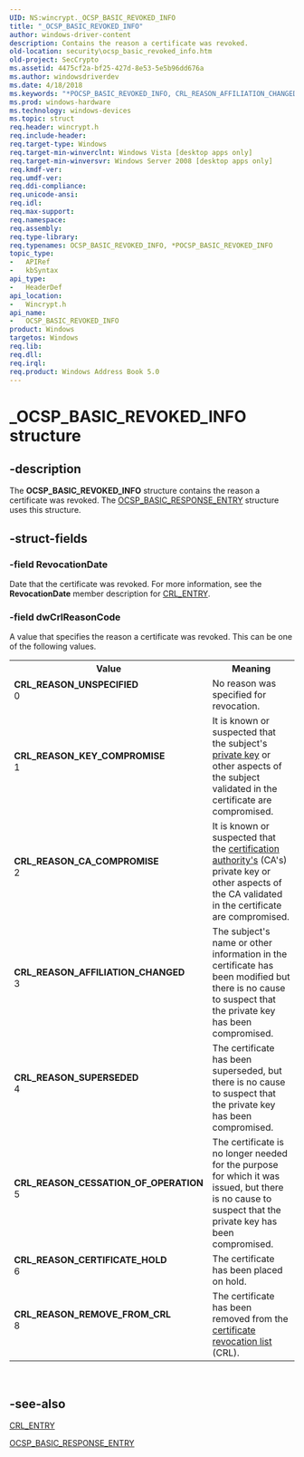 ```yaml
---
UID: NS:wincrypt._OCSP_BASIC_REVOKED_INFO
title: "_OCSP_BASIC_REVOKED_INFO"
author: windows-driver-content
description: Contains the reason a certificate was revoked.
old-location: security\ocsp_basic_revoked_info.htm
old-project: SecCrypto
ms.assetid: 4475cf2a-bf25-427d-8e53-5e5b96dd676a
ms.author: windowsdriverdev
ms.date: 4/18/2018
ms.keywords: "*POCSP_BASIC_REVOKED_INFO, CRL_REASON_AFFILIATION_CHANGED, CRL_REASON_CA_COMPROMISE, CRL_REASON_CERTIFICATE_HOLD, CRL_REASON_CESSATION_OF_OPERATION, CRL_REASON_KEY_COMPROMISE, CRL_REASON_REMOVE_FROM_CRL, CRL_REASON_SUPERSEDED, CRL_REASON_UNSPECIFIED, OCSP_BASIC_REVOKED_INFO, OCSP_BASIC_REVOKED_INFO structure [Security], POCSP_BASIC_REVOKED_INFO, POCSP_BASIC_REVOKED_INFO structure pointer [Security], _OCSP_BASIC_REVOKED_INFO, security.ocsp_basic_revoked_info, wincrypt/OCSP_BASIC_REVOKED_INFO, wincrypt/POCSP_BASIC_REVOKED_INFO"
ms.prod: windows-hardware
ms.technology: windows-devices
ms.topic: struct
req.header: wincrypt.h
req.include-header: 
req.target-type: Windows
req.target-min-winverclnt: Windows Vista [desktop apps only]
req.target-min-winversvr: Windows Server 2008 [desktop apps only]
req.kmdf-ver: 
req.umdf-ver: 
req.ddi-compliance: 
req.unicode-ansi: 
req.idl: 
req.max-support: 
req.namespace: 
req.assembly: 
req.type-library: 
req.typenames: OCSP_BASIC_REVOKED_INFO, *POCSP_BASIC_REVOKED_INFO
topic_type:
-	APIRef
-	kbSyntax
api_type:
-	HeaderDef
api_location:
-	Wincrypt.h
api_name:
-	OCSP_BASIC_REVOKED_INFO
product: Windows
targetos: Windows
req.lib: 
req.dll: 
req.irql: 
req.product: Windows Address Book 5.0
---
```


# _OCSP_BASIC_REVOKED_INFO structure


## -description


The <b>OCSP_BASIC_REVOKED_INFO</b> structure contains the reason a certificate was revoked. The <a href="https://msdn.microsoft.com/c22f25fd-bbee-45de-9ca0-064b159abb7c">OCSP_BASIC_RESPONSE_ENTRY</a> structure uses this structure.


## -struct-fields




### -field RevocationDate

Date that the certificate was revoked. For more information, see the <b>RevocationDate</b> member description for <a href="https://msdn.microsoft.com/30e7952a-a408-404f-9058-8197539387f6">CRL_ENTRY</a>.


### -field dwCrlReasonCode

A value that specifies the reason a certificate was revoked. This can be one of the following values.

<table>
<tr>
<th>Value</th>
<th>Meaning</th>
</tr>
<tr>
<td width="40%"><a id="CRL_REASON_UNSPECIFIED"></a><a id="crl_reason_unspecified"></a><dl>
<dt><b>CRL_REASON_UNSPECIFIED</b></dt>
<dt>0</dt>
</dl>
</td>
<td width="60%">
No reason was specified for revocation.

</td>
</tr>
<tr>
<td width="40%"><a id="CRL_REASON_KEY_COMPROMISE"></a><a id="crl_reason_key_compromise"></a><dl>
<dt><b>CRL_REASON_KEY_COMPROMISE</b></dt>
<dt>1</dt>
</dl>
</td>
<td width="60%">
It is known or suspected that the subject's <a href="https://msdn.microsoft.com/2fe6cfd3-8a2e-4dbe-9fb8-332633daa97a">private key</a> or other aspects of the subject validated in the certificate are compromised.

</td>
</tr>
<tr>
<td width="40%"><a id="CRL_REASON_CA_COMPROMISE"></a><a id="crl_reason_ca_compromise"></a><dl>
<dt><b>CRL_REASON_CA_COMPROMISE</b></dt>
<dt>2</dt>
</dl>
</td>
<td width="60%">
It is known or suspected that the <a href="https://msdn.microsoft.com/db46def4-bfdc-4801-a57d-d568e94a2dbb">certification authority's</a> (CA's) private key or other aspects of the CA validated in the certificate are compromised.

</td>
</tr>
<tr>
<td width="40%"><a id="CRL_REASON_AFFILIATION_CHANGED"></a><a id="crl_reason_affiliation_changed"></a><dl>
<dt><b>CRL_REASON_AFFILIATION_CHANGED</b></dt>
<dt>3</dt>
</dl>
</td>
<td width="60%">
The subject's name or other information in the certificate has been modified but there is no cause to suspect that the private key has been compromised.

</td>
</tr>
<tr>
<td width="40%"><a id="CRL_REASON_SUPERSEDED"></a><a id="crl_reason_superseded"></a><dl>
<dt><b>CRL_REASON_SUPERSEDED</b></dt>
<dt>4</dt>
</dl>
</td>
<td width="60%">
The certificate has been superseded, but there is no cause to suspect that the private key has been compromised.

</td>
</tr>
<tr>
<td width="40%"><a id="CRL_REASON_CESSATION_OF_OPERATION"></a><a id="crl_reason_cessation_of_operation"></a><dl>
<dt><b>CRL_REASON_CESSATION_OF_OPERATION</b></dt>
<dt>5</dt>
</dl>
</td>
<td width="60%">
The certificate is no longer needed for the purpose for which it was issued, but there is no cause to suspect that the private key has been compromised.

</td>
</tr>
<tr>
<td width="40%"><a id="CRL_REASON_CERTIFICATE_HOLD"></a><a id="crl_reason_certificate_hold"></a><dl>
<dt><b>CRL_REASON_CERTIFICATE_HOLD</b></dt>
<dt>6</dt>
</dl>
</td>
<td width="60%">
The certificate has been placed on hold.

</td>
</tr>
<tr>
<td width="40%"><a id="CRL_REASON_REMOVE_FROM_CRL"></a><a id="crl_reason_remove_from_crl"></a><dl>
<dt><b>CRL_REASON_REMOVE_FROM_CRL</b></dt>
<dt>8</dt>
</dl>
</td>
<td width="60%">
The certificate has been removed from the <a href="https://msdn.microsoft.com/db46def4-bfdc-4801-a57d-d568e94a2dbb">certificate revocation list</a> (CRL).

</td>
</tr>
</table>
 


## -see-also




<a href="https://msdn.microsoft.com/30e7952a-a408-404f-9058-8197539387f6">CRL_ENTRY</a>



<a href="https://msdn.microsoft.com/c22f25fd-bbee-45de-9ca0-064b159abb7c">OCSP_BASIC_RESPONSE_ENTRY</a>
 

 

